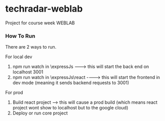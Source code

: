 # techradar-weblab
 Project for course week WEBLAB


### How To Run
There are 2 ways to run.

For local dev
1. npm run watch in \expressJs ---> this will start the back end on localhost 3001
2. npm run watch in \expressJs\react ----> this will start the frontend in dev mode (meaning it sends backend requests to 3001)


For prod
1. Build react project --> this will cause a prod build (which means react project wont show to localhost but to the google cloud)
2. Deploy or run core project

